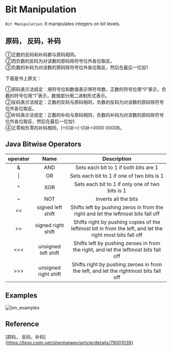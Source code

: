 # Bit Manipulation

`Bit Manipulation`: It manipulates integers on bit levels.

## 原码， 反码，补码
①正数的反码和补码都与原码相同。 <br>
②而负数的反码为对该数的原码除符号位外各位取反。 <br>
③负数的补码为对该数的原码除符号位外各位取反，然后在最后一位加1

下面是书上原文：

①原码表示法规定：用符号位和数值表示带符号数，正数的符号位用“0”表示，负数的符号位用“1”表示，数值部分用二进制形式表示。 <br>
②反码表示法规定：正数的反码与原码相同，负数的反码为对该数的原码除符号位外各位取反。 <br>
③补码表示法规定：正数的补码与原码相同，负数的补码为对该数的原码除符号位外各位取反，然后在最后一位加1. <br> 
④正零和负零的补码相同，[+0]补=[-0]补=0000 0000B。


## Java Bitwise Operators

| operator | Name | Description|
| :---: | :---: | :---: |
| & | AND | Sets each bit to 1 if both bits are 1 |
| \| | OR | Sets each bit to 1 if one of two bits is 1 |
| ^ | XOR | Sets each bit to 1 if only one of two bits is 1 |
| ~ | NOT | Inverts all the bits |
| << | signed left shift | Shifts left by pushing zeros in from the right and let the leftmost bits fall off |
| >> | signed right shift | Shifts right by pushing copies of the leftmost bit in from the left, and let the right most bits fall off |
| <<< | unsigned left shift | Shifts left by pushing zeroes in from the right, and let the leftmost bits fall off |
| >>> | unsigned right shift | Shifts right by pushing zeroes in from the left, and let the rightmost bits fall off |

## Examples
![bm_examples](https://user-images.githubusercontent.com/38870192/39669857-fbd78eca-50c5-11e8-84f8-9859f482f958.PNG)

## Reference
[原码， 反码，补码]{https://blog.csdn.net/shenhaiwen/article/details/79001039}
